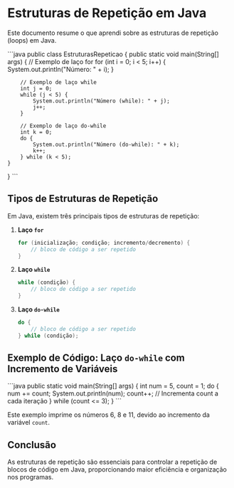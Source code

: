 # Estruturas de Repetição em Java

Este documento resume o que aprendi sobre as estruturas de repetição (loops) em Java.

\`\`\`java
public class EstruturasRepeticao {
    public static void main(String[] args) {
        // Exemplo de laço for
        for (int i = 0; i < 5; i++) {
            System.out.println("Número: " + i);
        }

        // Exemplo de laço while
        int j = 0;
        while (j < 5) {
            System.out.println("Número (while): " + j);
            j++;
        }

        // Exemplo de laço do-while
        int k = 0;
        do {
            System.out.println("Número (do-while): " + k);
            k++;
        } while (k < 5);
    }
}
\`\`\`

## Tipos de Estruturas de Repetição

Em Java, existem três principais tipos de estruturas de repetição:

1. **Laço `for`**
    ```java
    for (inicialização; condição; incremento/decremento) {
        // bloco de código a ser repetido
    }
    ```

2. **Laço `while`**
    ```java
    while (condição) {
        // bloco de código a ser repetido
    }
    ```

3. **Laço `do-while`**
    ```java
    do {
        // bloco de código a ser repetido
    } while (condição);
    ```

## Exemplo de Código: Laço `do-while` com Incremento de Variáveis

\`\`\`java
public static void main(String[] args) {
    int num = 5, count = 1;
    do {
        num += count;
        System.out.println(num);
        count++;  // Incrementa count a cada iteração
    } while (count <= 3);
}
\`\`\`

Este exemplo imprime os números 6, 8 e 11, devido ao incremento da variável `count`.

## Conclusão

As estruturas de repetição são essenciais para controlar a repetição de blocos de código em Java, proporcionando maior eficiência e organização nos programas.
